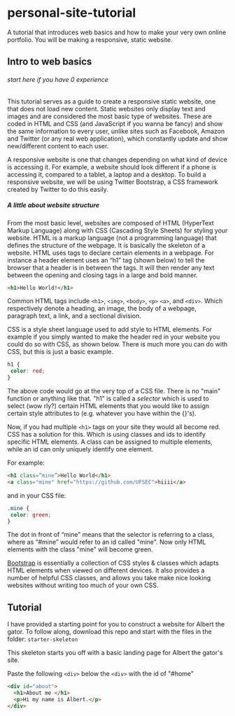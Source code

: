 # personal-site-tutorial
A tutorial that introduces web basics and how to make your very own online portfolio.
You will be making a responsive, static website.
## Intro to web basics 
###### start here if you have 0 experience

This tutorial serves as a guide to create a responsive static website, one that
does not load new content. Static websites only display text and images and are
considered the most basic type of websites. These are coded in HTML and CSS (and JavaScript if you wanna be fancy) and show
the same information to every user, unlike sites such as Facebook, Amazon and Twitter (or any real web application), which
constantly update and show new/different content to each user.

A responsive website is one that changes depending on what kind of device is accessing
it. For example, a website should look different if a phone is accessing it, compared to a
tablet, a laptop and a desktop. To build a responsive website, we will be using Twitter
Bootstrap, a CSS framework created by Twitter to do this easily.

##### A little about website structure

From the most basic level, websites are composed of HTML (HyperText Markup
Language) along with CSS (Cascading Style Sheets) for styling your website. HTML is a markup
language (not a programming language) that defines the structure of the webpage. It is
basically the skeleton of a website. HTML uses tags to declare certain elements in a
webpage. For instance a header element uses an “h1” tag (shown below) to tell the
browser that a header is in between the tags. It will then render any text between the
opening and closing tags in a large and bold manner.

```html
<h1>Hello World!</h1>
```

Common HTML tags include `<h1>`, `<img>`, `<body>`, `<p>` `<a>`, and
`<div>`. Which respectively denote a heading, an image, the body of a webpage,
paragraph text, a link, and a sectional division.

CSS is a style sheet language used to add style to HTML elements. For example if you
simply wanted to make the header red in your website you could do so with CSS, as
shown below. There is much more you can do with CSS, but this is just a basic example.

```css
h1 {
 color: red;
}
```
The above code would go at the very top of a CSS file. There is no "main" function or anything like that. "h1" is called a *selector* which is used to select (wow rly?) certain HTML elements that you would like to assign certain style attributes to (e.g. whatever you have within the {}'s).

Now, if you had multiple `<h1>` tags on your site they would all become red. CSS
has a solution for this. Which is using classes and ids to identify specific HTML elements.
A class can be assigned to multiple elements, while an id can only uniquely identify one
element.   

For example:

```html
<h1 class=”mine”>Hello World</h1>
<a class="mine" href="https://github.com/UFSEC">hiiii</a>
```
and in your CSS file:
```css
.mine {
 color: green;
}
```
The dot in front of “mine” means that the selector is referring to a class, where as “#mine” would refer to an id called "mine". Now only HTML elements with the class "mine" will become green.

[Bootstrap](http://getbootstrap.com/) is essentially a collection of CSS styles & classes which adapts HTML elements when
viewed on different devices. It also provides a number of helpful CSS classes, and allows you take make nice looking websites without writing too much of your own CSS.

## Tutorial
I have provided a starting point for you to construct a website for Albert the gator. To follow along, download this repo and start with the files in the folder: `starter-skeleton`

This skeleton starts you off with a basic landing page for Albert the gator's site.

Paste the following `<div>` below the `<div>` with the id of "#home"
```html
<div id="about">
  <h1>About me </h1>
  <p>Hi my name is Albert.</p>
</div>
```
